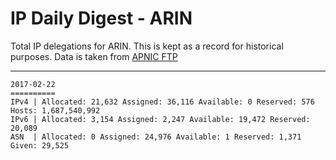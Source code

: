 # IP Daily Digest - ARIN 

Total IP delegations for ARIN. This is kept as a record for historical purposes. Data is taken from [APNIC FTP](https://ftp.apnic.net/)

---

```
2017-02-22
==========
IPv4 | Allocated: 21,632 Assigned: 36,116 Available: 0 Reserved: 576 Hosts: 1,687,540,992
IPv6 | Allocated: 3,154 Assigned: 2,247 Available: 19,472 Reserved: 20,089
ASN  | Allocated: 0 Assigned: 24,976 Available: 1 Reserved: 1,371 Given: 29,525
```

